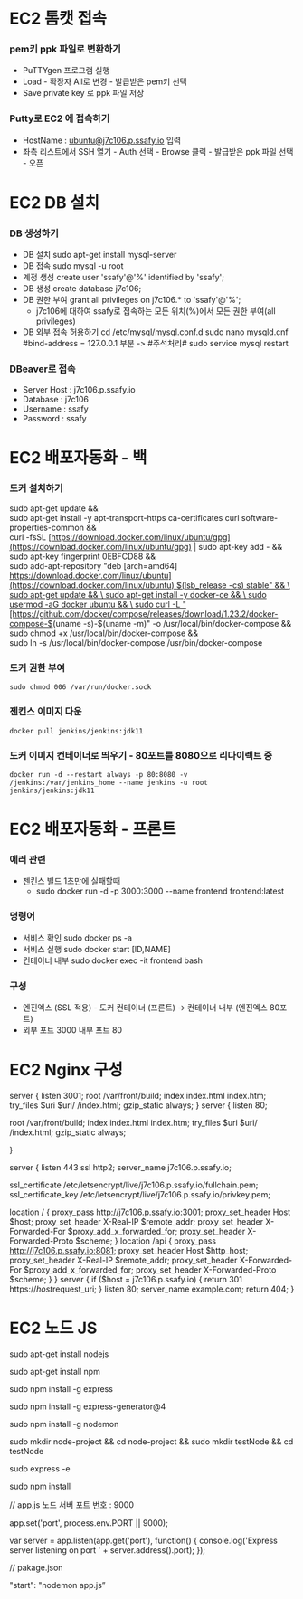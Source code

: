 # EC2 톰캣 접속
### pem키 ppk 파일로 변환하기

- PuTTYgen 프로그램 실행
- Load - 확장자 All로 변경 - 발급받은 pem키 선택
- Save private key 로 ppk 파일 저장

### Putty로 EC2 에 접속하기

- HostName : [ubuntu@j7c106.p.ssafy.io](mailto:ubuntu@j7c106.p.ssafy.io) 입력
- 좌측 리스트에서 SSH 열기 - Auth 선택 - Browse 클릭 - 발급받은 ppk 파일 선택 - 오픈
# EC2 DB 설치
### DB 생성하기

- DB 설치
sudo apt-get install mysql-server
- DB 접속
sudo mysql -u root
- 계정 생성
create user 'ssafy'@'%' identified by 'ssafy';
- DB 생성
create database j7c106;
- DB 권한 부여
grant all privileges on j7c106.* to 'ssafy'@'%';
    - j7c106에 대하여 ssafy로 접속하는 모든 위치(%)에서 모든 권한 부여(all privileges)
- DB 외부 접속 허용하기
cd /etc/mysql/mysql.conf.d
sudo nano mysqld.cnf	#bind-address = 127.0.0.1 부분 -> #주석처리#
sudo service mysql restart

### DBeaver로 접속

- Server Host : j7c106.p.ssafy.io
- Database : j7c106
- Username : ssafy
- Password : ssafy
# EC2 배포자동화 - 백
### 도커 설치하기

sudo apt-get update && \
sudo apt-get install -y apt-transport-https ca-certificates curl software-properties-common && \
curl -fsSL [https://download.docker.com/linux/ubuntu/gpg](https://download.docker.com/linux/ubuntu/gpg) | sudo apt-key add - && \
sudo apt-key fingerprint 0EBFCD88 && \
sudo add-apt-repository "deb [arch=amd64] [https://download.docker.com/linux/ubuntu](https://download.docker.com/linux/ubuntu) $(lsb_release -cs) stable" && \
sudo apt-get update && \
sudo apt-get install -y docker-ce && \
sudo usermod -aG docker ubuntu && \
sudo curl -L "[https://github.com/docker/compose/releases/download/1.23.2/docker-compose-$](https://github.com/docker/compose/releases/download/1.23.2/docker-compose-$)(uname -s)-$(uname -m)" -o /usr/local/bin/docker-compose && \
sudo chmod +x /usr/local/bin/docker-compose && \
sudo ln -s /usr/local/bin/docker-compose /usr/bin/docker-compose

### 도커 권한 부여

`sudo chmod 006 /var/run/docker.sock`

### 젠킨스 이미지 다운

`docker pull jenkins/jenkins:jdk11`

### 도커 이미지 컨테이너로 띄우기 - 80포트를 8080으로 리다이렉트 중

`docker run -d --restart always -p 80:8080 -v /jenkins:/var/jenkins_home --name jenkins -u root jenkins/jenkins:jdk11`
# EC2 배포자동화 - 프론트
### 에러 관련

- 젠킨스 빌드 1초만에 실패할때
    - sudo docker run -d -p 3000:3000 --name frontend frontend:latest

### 명령어

- 서비스 확인 sudo docker ps -a
- 서비스 실행 sudo docker start [ID,NAME]
- 컨테이너 내부 sudo docker exec -it frontend bash

### 구성

- 엔진엑스 (SSL 적용) - 도커 컨테이너 (프론트) → 컨테이너 내부 (엔진엑스 80포트)
- 외부 포트 3000  내부 포트 80
# EC2 Nginx 구성
server {
  listen 3001;
  root /var/front/build;
  index index.html index.htm;
  try_files $uri $uri/ /index.html;
  gzip_static always;
}
server {
  listen 80;

  root /var/front/build;
  index index.html index.htm;
  try_files $uri $uri/ /index.html;
  gzip_static always;

}

server {
  listen 443 ssl http2;
  server_name j7c106.p.ssafy.io;

  ssl_certificate /etc/letsencrypt/live/j7c106.p.ssafy.io/fullchain.pem;
  ssl_certificate_key /etc/letsencrypt/live/j7c106.p.ssafy.io/privkey.pem;

  location / {
    proxy_pass http://j7c106.p.ssafy.io:3001;
    proxy_set_header Host $host;
    proxy_set_header X-Real-IP $remote_addr;
    proxy_set_header X-Forwarded-For $proxy_add_x_forwarded_for;
    proxy_set_header X-Forwarded-Proto $scheme;
  }
  location /api {
    proxy_pass http://j7c106.p.ssafy.io:8081;
    proxy_set_header Host $http_host;
    proxy_set_header X-Real-IP $remote_addr;
    proxy_set_header X-Forwarded-For $proxy_add_x_forwarded_for;
    proxy_set_header X-Forwarded-Proto $scheme;
  }
}
server {
    if ($host = j7c106.p.ssafy.io) {
        return 301 https://$host$request_uri;
    }
  listen 80;
  server_name example.com;
   return 404;
}

# EC2 노드 JS
sudo apt-get install nodejs

sudo apt-get install npm

sudo npm install -g express

sudo npm install -g express-generator@4

sudo npm install -g nodemon

sudo mkdir node-project && cd node-project && sudo mkdir testNode && cd testNode

sudo express -e

sudo npm install

// app.js 노드 서버 포트 번호 : 9000

app.set('port', process.env.PORT || 9000);

var server = app.listen(app.get('port'), function() {
console.log('Express server listening on port ' + server.address().port);
});

// pakage.json

"start": "nodemon app.js”
